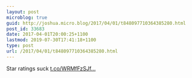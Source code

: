 ```yaml
---
layout: post
microblog: true
guid: http://joshua.micro.blog/2017/04/01/t848097710364385280.html
post_id: 33683
date: 2017-04-01T20:00:25+1100
lastmod: 2019-07-30T17:41:18+1100
type: post
url: /2017/04/01/t848097710364385280.html
---
```

Star ratings suck [t.co/WRMfFzSJf...](https://t.co/WRMfFzSJfh)

